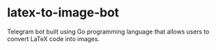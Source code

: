 # latex-to-image-bot
Telegram bot built using Go programming language that allows users to convert LaTeX code into images.

